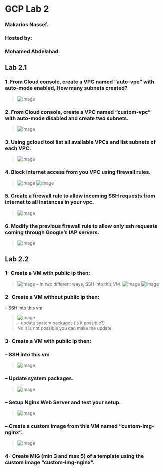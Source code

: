 # GCP Lab 2

### Makarios Nassef.
### Hosted by:
### Mohamed Abdelahad.

## Lab 2.1

### 1. From Cloud console, create a VPC named “auto-vpc” with auto-mode enabled, How many subnets created?
> ![image](https://user-images.githubusercontent.com/28235504/213336040-16f011d3-2f78-46b9-bb22-5d3e8828299e.png)

### 2. From Cloud console, create a VPC named “custom-vpc” with auto-mode disabled and create two subnets.
> ![image](https://user-images.githubusercontent.com/28235504/213337647-7927cd96-169d-4e8b-9211-7a31f4778c4e.png)

### 3. Using gcloud tool list all available VPCs and list subnets of each VPC.
> ![image](https://user-images.githubusercontent.com/28235504/213336886-35b01c60-d023-4122-a56a-330af10d3d29.png)

### 4. Block internet access from you VPC using firewall rules.
> ![image](https://user-images.githubusercontent.com/28235504/213339233-bdecd268-d7e0-4b63-9433-ffec52191e45.png)
> ![image](https://user-images.githubusercontent.com/28235504/213339196-fdaf17a9-bcd9-4724-b8ec-f4ac43fcd0b3.png)
 
### 5. Create a firewall rule to allow incoming SSH requests from internet to all instances in your vpc.
> ![image](https://user-images.githubusercontent.com/28235504/213339710-387de431-fdaf-4355-b92b-0d611a3b0ec8.png)

### 6. Modify the previous firewall rule to allow only ssh requests coming through Google’s IAP servers.
> ![image](https://user-images.githubusercontent.com/28235504/213348025-1cb298c0-095c-47fa-a79e-e496cddc8d8e.png)


## Lab 2.2
### 1- Create a VM with public ip then:
> ![image](https://user-images.githubusercontent.com/28235504/213341202-90d020c9-7c4f-4fbd-bf57-434a44c0bb33.png)
> – In two different ways, SSH into this VM.
> ![image](https://user-images.githubusercontent.com/28235504/213341578-d34e436f-9aff-4ad0-a9f8-bdb292318a68.png)
> ![image](https://user-images.githubusercontent.com/28235504/213343917-35b28b77-b4d6-439a-834e-714b32dbad20.png)

### 2- Create a VM without public ip then:
  – SSH into this vm.
> ![image](https://user-images.githubusercontent.com/28235504/213344999-43301d0c-9a3c-41f1-91ec-ece411050068.png) <br>
  – update system packages (is it possible?) <br>
> No it is not possible you can make the update.

### 3- Create a VM with public ip then:
###  – SSH into this vm <br>
> ![image](https://user-images.githubusercontent.com/28235504/213348204-2149eb70-7352-4469-a34b-1ecbc0ceb9f7.png) <br>
###  – Update system packages. <br>
>  ![image](https://user-images.githubusercontent.com/28235504/213348330-d8839773-830a-4043-8c28-874b7809d511.png) <br>
###  – Setup Nginx Web Server and test your setup. <br>
>  ![image](https://user-images.githubusercontent.com/28235504/213349592-21243839-735b-424f-b60b-2f9ebcc0d2b9.png) <br>
###  – Create a custom image from this VM named “custom-img-nginx”. <br>
>  ![image](https://user-images.githubusercontent.com/28235504/213350074-52bdb41e-2480-4c11-bd8c-d9f2afe0642f.png) <br>

### 4- Create MIG (min 3 and max 5) of a template using the custom image “custom-img-nginx”.

